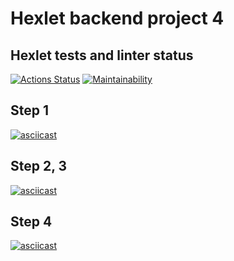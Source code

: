 # Hexlet backend project 4

## Hexlet tests and linter status

[![Actions Status](https://github.com/mccman1519/backend-project-4/actions/workflows/hexlet-check.yml/badge.svg)](https://github.com/mccman1519/backend-project-4/actions)
[![Maintainability](https://api.codeclimate.com/v1/badges/4f4f0f2fe119749a382d/maintainability)](https://codeclimate.com/github/mccman1519/backend-project-4/maintainability)

## Step 1

[![asciicast](https://asciinema.org/a/FYmU7wQ4bz6XT80hztb82v73d.svg)](https://asciinema.org/a/FYmU7wQ4bz6XT80hztb82v73d)

## Step 2, 3

[![asciicast](https://asciinema.org/a/b32YMn9Rcnw3af6T9lEWZeDVR.svg)](https://asciinema.org/a/b32YMn9Rcnw3af6T9lEWZeDVR)

## Step 4

[![asciicast](https://asciinema.org/a/g9zJWBNMcxqaKsnrHigQQEvVY.svg)](https://asciinema.org/a/g9zJWBNMcxqaKsnrHigQQEvVY)
